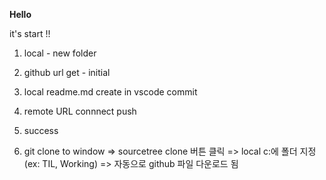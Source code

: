 
**Hello**

it's start !! 

1. local - new folder

2. github url get - initial

3. local readme.md create in vscode
    commit

4. remote URL connnect
    push

5. success

6. git clone to window
    => sourcetree clone 버튼 클릭
    => local c:에 폴더 지정(ex: TIL, Working) => 자동으로 github 파일 다운로드 됨

